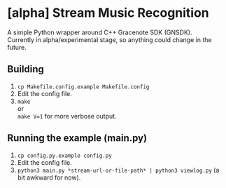 # [alpha] Stream Music Recognition

A simple Python wrapper around C++ Gracenote SDK (GNSDK).  
Currently in alpha/experimental stage, so anything could change in the future.

## Building
1. `cp Makefile.config.example Makefile.config`
2. Edit the config file.
3. `make`  
   or  
   `make V=1` for more verbose output.

## Running the example (main.py)
1. `cp config.py.example config.py`
2. Edit the config file.
3. `python3 main.py *stream-url-or-file-path* | python3 viewlog.py` (a bit awkward for now).
